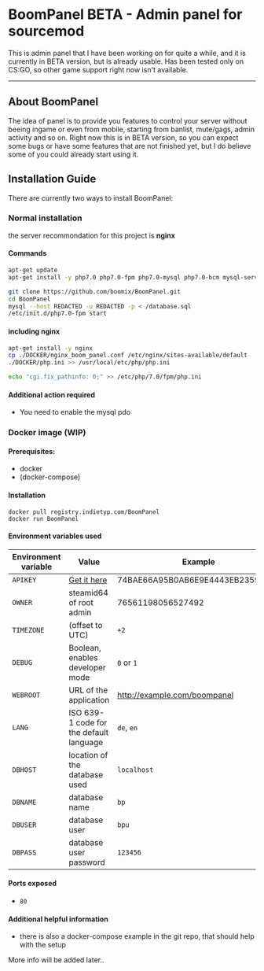 # BoomPanel BETA - Admin panel for sourcemod
This is admin panel that I have been working on for quite a while, and it is currently in BETA version, but is already usable. Has been tested only on CS:GO, so other game support right now isn't available.
***

## About BoomPanel
The idea of panel is to provide you features to control your server without beeing ingame or even from mobile, starting from banlist, mute/gags, admin activity and so on. Right now this is in BETA version, so you can expect some bugs
or have some features that are not finished yet, but I do believe some of you could already start using it.

## Installation Guide

There are currently two ways to install BoomPanel:

### Normal installation
the server recommondation for this project is **nginx**

#### Commands
```bash
apt-get update
apt-get install -y php7.0 php7.0-fpm php7.0-mysql php7.0-bcm mysql-server mysql-client

git clone https://github.com/boomix/BoomPanel.git
cd BoomPanel
mysql --host REDACTED -u REDACTED -p < /database.sql
/etc/init.d/php7.0-fpm start
```

#### including nginx
```bash
apt-get install -y nginx
cp ./DOCKER/nginx_boom_panel.conf /etc/nginx/sites-available/default
./DOCKER/php.ini >> /usr/local/etc/php/php.ini

echo "cgi.fix_pathinfo: 0;" >> /etc/php/7.0/fpm/php.ini
```

#### Additional action required
* You need to enable the mysql pdo

### Docker image (**WIP**)
#### Prerequisites:
  * docker
  * (docker-compose)

#### Installation
```shell
docker pull registry.indietyp.com/BoomPanel
docker run BoomPanel
```

#### Environment variables used
Environment variable | Value | Example | Default
-------------------- | ------ | ------- | -------
`APIKEY` | [Get it here](http://steamcommunity.com/dev/apikey) | 74BAE66A95B0AB6E9E4443EB23596993 | **_not set_**
`OWNER` | steamid64 of root admin | 76561198056527492 | **_not set_**
`TIMEZONE` | (offset to UTC) | `+2` | `0`
`DEBUG` | Boolean, enables developer mode | `0` or `1` | `0`
`WEBROOT` | URL of the application | http://example.com/boompanel | **_not set_**
`LANG` | ISO 639-1 code for the default language | `de`, `en` | `en`
`DBHOST` | location of the database used | `localhost` | `localhost`
`DBNAME` | database name | `bp` | `boompanel`
`DBUSER` | database user | `bpu` | `root`
`DBPASS` | database user password | `123456` | **_not set_**

#### Ports exposed
* `80`

#### Additional helpful information
* there is also a docker-compose example in the git repo, that should help with the setup

More info will be added later..

